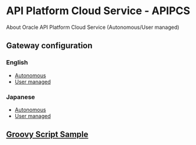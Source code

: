 # API Platform Cloud Service - APIPCS

About Oracle API Platform Cloud Service (Autonomous/User managed)

## Gateway configuration

### English

- [Autonomous](./Gateway/HowToInstallGateway4APIPCS_En.md)
- [User managed](./Gateway/HowToInstallGateway4APIPCS-UM_En.md)

### Japanese

- [Autonomous](./Gateway/HowToInstallGateway4APIPCS_Jp.md)
- [User managed](./Gateway/HowToInstallGateway4APIPCS-UM_Jp.md)

## [Groovy Script Sample](https://anishi1222.github.io/api-groovy)
